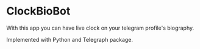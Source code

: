# ClockBioBot

With this app you can have live clock on your telegram profile's biography.

Implemented with Python and Telegraph package.
